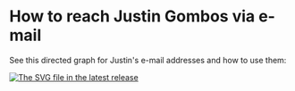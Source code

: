 # How to reach Justin Gombos via e-mail

See this directed graph for Justin's e-mail addresses and how to use them:

  [![The SVG file in the latest release](https://alchemistanaut.github.io/data/how_to_e-mail_justin.svg "Directed graph showing how to contact Justin")](https://alchemistanaut.github.io/)
